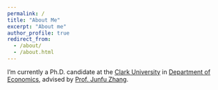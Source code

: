 ```yaml
---
permalink: /
title: "About Me"
excerpt: "About me"
author_profile: true
redirect_from: 
  - /about/
  - /about.html
---
```


I’m currently a Ph.D. candidate at the [Clark University](https://www.clarku.edu/) in [Department of Economics](https://www.clarku.edu/departments/economics/), advised by [Prof. Junfu Zhang](https://wordpress.clarku.edu/juzhang/).


